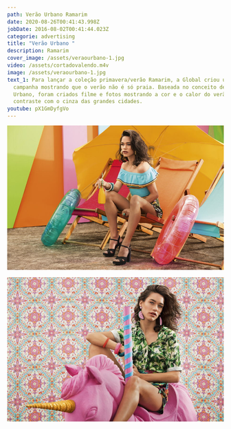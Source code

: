 ```yaml
---
path: Verão Urbano Ramarim
date: 2020-08-26T00:41:43.998Z
jobDate: 2016-08-02T00:41:44.023Z
categorie: advertising
title: "Verão Urbano "
description: Ramarim
cover_image: /assets/veraourbano-1.jpg
video: /assets/cortadovalendo.m4v
image: /assets/veraourbano-1.jpg
text_1: Para lançar a coleção primavera/verão Ramarim, a Global criou uma
  campanha mostrando que o verão não é só praia. Baseada no conceito de Verão
  Urbano, foram criados filme e fotos mostrando a cor e o calor do verão em
  contraste com o cinza das grandes cidades.
youtube: pX1GmDyfgVo
---
```

![](/assets/veraourbano2.jpg)

![](/assets/veraourbano3.jpg)